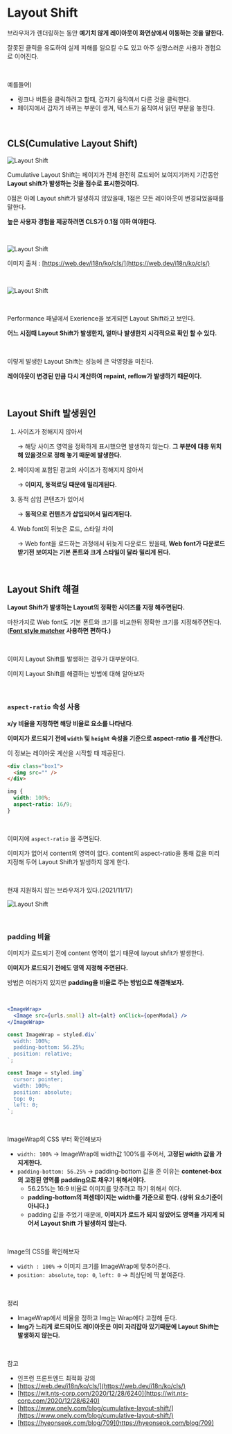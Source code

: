 # Layout Shift

브라우저가 렌더링하는 동안 **예기치 않게 레이아웃이 화면상에서 이동하는 것을 말한다.**

잘못된 클릭을 유도하여 실제 피해를 일으킬 수도 있고 아주 실망스러운 사용자 경험으로 이어진다.

<br>

예를들어)

- 링크나 버튼을 클릭하려고 할때, 갑자기 움직여서 다른 것을 클릭한다.
- 페이지에서 갑자기 바뀌는 부분이 생겨, 텍스트가 움직여서 읽던 부분을 놓친다.

<br>

## CLS(**Cumulative Layout Shift**)

![Layout Shift](../Images/Layout%20Shift/Layout%20Shift-1.png)

Cumulative Layout Shift는 페이지가 전체 완전히 로드되어 보여지기까지 기간동안 **Layout shift가 발생하는 것을 점수로 표시한것이다.**

0점은 아예 Layout shift가 발생하지 않았을때, 1점은 모든 레이아웃이 변경되었을때를 말한다.

**높은 사용자 경험을 제공하려면 CLS가 0.1점 이하 여야한다.**

<br>

![Layout Shift](../Images/Layout%20Shift/Layout%20Shift-2.png)

이미지 출처 : [https://web.dev/i18n/ko/cls/](https://web.dev/i18n/ko/cls/)

<br>

![Layout Shift](../Images/Layout%20Shift/Layout%20Shift-3.png)

<br>

Performance 패널에서 Exerience을 보게되면 Layout Shift라고 보인다.

**어느 시점때 Layout Shift가 발생한지, 얼마나 발생한지 시각적으로 확인 할 수 있다.**

<br>

이렇게 발생한 Layout Shift는 성능에 큰 악영향을 미친다.

**레이아웃이 변경된 만큼 다시 계산하여 repaint, reflow가 발생하기 때문이다.**

<br>

## Layout Shift 발생원인

1. 사이즈가 정해지지 않아서

   → 해당 사이즈 영역을 정확하게 표시했으면 발생하지 않는다. **그 부분에 대충 위치해 있을것으로 정해 놓기 때문에 발생한다.**

2. 페이지에 포함된 광고의 사이즈가 정해지지 않아서

   → **이미지, 동적로딩 때문에 밀리게된다.**

3. 동적 삽입 콘텐츠가 있어서

   → **동적으로 컨텐츠가 삽입되어서 밀리게된다.**

4. Web font의 뒤늦은 로드, 스타일 차이

   → Web font을 로드하는 과정에서 뒤늦게 다운로드 됬을때, **Web font가 다운로드 받기전 보여지는 기본 폰트와 크게 스타일이 달라 밀리게 된다.**

<br>

## Layout Shift 해결

**Layout Shift가 발생하는 Layout의 정확한 사이즈를 지정 해주면된다.**

마찬가지로 Web font도 기본 폰트와 크기를 비교한뒤 정확한 크기를 지정해주면된다.(**[Font style matcher](https://sangziii.github.io/fontStyleMatcher/) 사용하면 편하다.)**

<br>

이미지 Layout Shift를 발생하는 경우가 대부분이다.

이미지 Layout Shift를 해결하는 방법에 대해 알아보자

<br>

### **`aspect-ratio` 속성 사용**

**x/y 비율을 지정하면 해당 비율로 요소를 나타낸다**.

**이미지가 로드되기 전에 `width` 및 `height` 속성을 기준으로 aspect-ratio 를 계산한다.**

이 정보는 레이아웃 계산을 시작할 때 제공된다.

```html
<div class="box1">
  <img src="" />
</div>
```

```css
img {
  width: 100%;
  aspect-ratio: 16/9;
}
```

<br>

이미지에 `aspect-ratio` 을 주면된다.

이미지가 없어서 content의 영역이 없다. content의 aspect-ratio을 통해 값을 미리 지정해 두어 Layout Shift가 발생하지 않게 한다.

<br>

현재 지원하지 않는 브라우저가 있다.(2021/11/17)

![Layout Shift](../Images/Layout%20Shift/Layout%20Shift-4.png)

<br>

### padding 비율

이미지가 로드되기 전에 content 영역이 없기 때문에 layout shfit가 발생한다.

**이미지가 로드되기 전에도 영역 지정해 주면된다.**

방법은 여러가지 있지만 **padding을 비율로 주는 방법으로 해결해보자.**

<br>

```jsx
<ImageWrap>
  <Image src={urls.small} alt={alt} onClick={openModal} />
</ImageWrap>
```

```jsx
const ImageWrap = styled.div`
  width: 100%;
  padding-bottom: 56.25%;
  position: relative;
`;

const Image = styled.img`
  cursor: pointer;
  width: 100%;
  position: absolute;
  top: 0;
  left: 0;
`;
```

<br>

ImageWrap의 CSS 부터 확인해보자

- `width: 100%` → ImageWrap에 width값 100%를 주어서, **고정된 width 값을 가지게한다.**
- `padding-bottom: 56.25%` → padding-bottom 값을 준 이유는 **contenet-box의 고정된 영역를 padding으로 채우기 위해서이다.**
  - 56.25%는 16:9 비율로 이미지를 맞추려고 하기 위해서 이다.
  - **padding-bottom의 퍼센테이지는 width를 기준으로 한다. (상위 요소기준이 아니다.)**
  - padding 값을 주었기 때문에, **이미지가 로드가 되지 않았어도 영역을 가지게 되어서 Layout Shift 가 발생하지 않는다.**

<br>

Image의 CSS를 확인해보자

- `width : 100%` → 이미지 크기를 ImageWrap에 맞추어준다.
- `position: absolute`, `top: 0`, `left: 0` → 최상단에 딱 붙여준다.

<br>

정리

- ImageWrap에서 비율을 정하고 Img는 Wrap에다 고정해 둔다.
- **Img가 느리게 로드되어도 레이아웃은 이미 자리잡아 있기때문에 Layout Shift는 발생하지 않는다.**

<br>

참고

- 인프런 프론트엔드 최적화 강의
- [https://web.dev/i18n/ko/cls/](https://web.dev/i18n/ko/cls/)
- [https://wit.nts-corp.com/2020/12/28/6240](https://wit.nts-corp.com/2020/12/28/6240)
- [https://www.onely.com/blog/cumulative-layout-shift/](https://www.onely.com/blog/cumulative-layout-shift/)
- [https://hyeonseok.com/blog/709](https://hyeonseok.com/blog/709)
